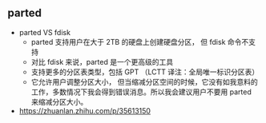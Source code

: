 ## parted
- parted VS fdisk
	- parted 支持用户在大于 2TB 的硬盘上创建硬盘分区， 但 fdisk 命令不支持
	- 对比 fdisk 来说，parted 是一个更高级的工具
	- 支持更多的分区表类型，包括 GPT （LCTT 译注：全局唯一标识分区表）
	- 它允许用户调整分区大小， 但当缩减分区空间的时候，它没有如我意料的工作，多数情况下我会得到错误消息。所以我会建议用户不要用 parted 来缩减分区大小。
- https://zhuanlan.zhihu.com/p/35613150